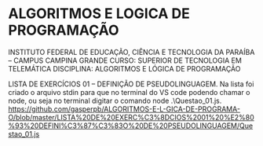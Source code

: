 # ALGORITMOS E LOGICA DE PROGRAMAÇÃO
INSTITUTO FEDERAL DE EDUCAÇÃO, CIÊNCIA E TECNOLOGIA DA PARAÍBA – CAMPUS CAMPINA GRANDE CURSO: SUPERIOR DE TECNOLOGIA EM TELEMÁTICA DISCIPLINA: ALGORITMOS E LÓGICA DE PROGRAMAÇÃO

LISTA DE EXERCÍCIOS 01 – DEFINIÇÃO DE PSEUDOLINGUAGEM.
Na lista foi criado o arquivo stdin para que no terminal do VS code podendo chamar o node, ou seja 
no terminal digitar o comando  node .\Questao_01.js.
https://github.com/gasperpb/ALGORITMOS-E-L-GICA-DE-PROGRAMA-O/blob/master/LISTA%20DE%20EXERC%C3%8DCIOS%2001%20%E2%80%93%20DEFINI%C3%87%C3%83O%20DE%20PSEUDOLINGUAGEM/Questao_01.js


